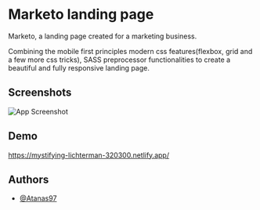 
# Marketo landing page

Marketo, a landing page created for a marketing business. 

Combining the mobile first principles 
modern css features(flexbox, grid and a few more css tricks), SASS preprocessor functionalities to create a beautiful and fully responsive landing page.


## Screenshots

![App Screenshot](<img src="images/desktop">)

  
## Demo

https://mystifying-lichterman-320300.netlify.app/

  
## Authors

- [@Atanas97](https://www.github.com/Atanas97)

  
